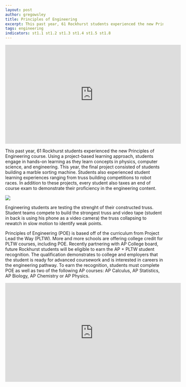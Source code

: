 ```yaml
---
layout: post
author: gregowsley
title: Principles of Engineering
excerpt: This past year, 61 Rockhurst students experienced the new Principles of Engineering course. Future Rockhurst students will be eligible to earn the AP + PLTW student recognition.
tags: engineering
indicators: st1.1 st1.2 st1.3 st1.4 st1.5 st1.8
---
```


<center><iframe width="560" height="315" src="https://www.youtube.com/embed/-WTYPRduMP4" frameborder="0" allow="autoplay; encrypted-media" allowfullscreen></iframe></center>

This past year, 61 Rockhurst students experienced the new Principles of Engineering course. Using a project-based learning approach, students engage in hands-on learning as they learn concepts in physics, computer science, and engineering. This year, the final project consisted of students building a marble sorting machine. Students also experienced student learning experiences ranging from truss building competitions to robot races. In addition to these projects, every student also taxes an end of course exam to demonstrate their proficiency in the engineering content.

<div class="flex-wrapper">
  <div class="x1"><img src="{{ site.baseurl }}/img/Truss2.JPG"></div>
</div>
<p class="caption">Engineering students are testing the strenght of their constructed truss. Student teams compete to build the strongest truss and video tape (student in back is using his phone as a video camera) the truss collapsing to rewatch in slow motion to identify weak points. </p>

Principles of Engineering (POE) is based off of the curriculum from Project Lead the Way (PLTW). More and more schools are offering college credit for PLTW courses, including POE. Recently partnering with AP College board, future Rockhurst students will be eligible to earn the AP + PLTW student recognition. The qualification demonstrates to college and employers that the student is ready for advanced coursework and is interested in careers in the engineering pathway. To earn the recognition, students must complete POE as well as two of the following AP courses: AP Calculus, AP Statistics, AP Biology, AP Chemistry or AP Physics.

<center> <iframe width="560" height="315" src="https://www.youtube.com/embed/PK4n3cRIl30" frameborder="0" allow="autoplay; encrypted-media" allowfullscreen></iframe> <center>
